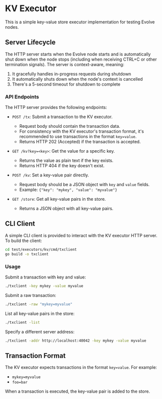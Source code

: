 # KV Executor

This is a simple key-value store executor implementation for testing Evolve nodes.

## Server Lifecycle

The HTTP server starts when the Evolve node starts and is automatically shut down when the node stops (including when receiving CTRL+C or other termination signals). The server is context-aware, meaning:

1. It gracefully handles in-progress requests during shutdown
2. It automatically shuts down when the node's context is cancelled
3. There's a 5-second timeout for shutdown to complete

### API Endpoints

The HTTP server provides the following endpoints:

- `POST /tx`: Submit a transaction to the KV executor.
  - Request body should contain the transaction data.
  - For consistency with the KV executor's transaction format, it's recommended to use transactions in the format `key=value`.
  - Returns HTTP 202 (Accepted) if the transaction is accepted.

- `GET /kv?key=<key>`: Get the value for a specific key.
  - Returns the value as plain text if the key exists.
  - Returns HTTP 404 if the key doesn't exist.

- `POST /kv`: Set a key-value pair directly.
  - Request body should be a JSON object with `key` and `value` fields.
  - Example: `{"key": "mykey", "value": "myvalue"}`

- `GET /store`: Get all key-value pairs in the store.
  - Returns a JSON object with all key-value pairs.

## CLI Client

A simple CLI client is provided to interact with the KV executor HTTP server. To build the client:

```bash
cd test/executors/kv/cmd/txclient
go build -o txclient
```

### Usage

Submit a transaction with key and value:

```bash
./txclient -key mykey -value myvalue
```

Submit a raw transaction:

```bash
./txclient -raw "mykey=myvalue"
```

List all key-value pairs in the store:

```bash
./txclient -list
```

Specify a different server address:

```bash
./txclient -addr http://localhost:40042 -key mykey -value myvalue
```

## Transaction Format

The KV executor expects transactions in the format `key=value`. For example:

- `mykey=myvalue`
- `foo=bar`

When a transaction is executed, the key-value pair is added to the store.
